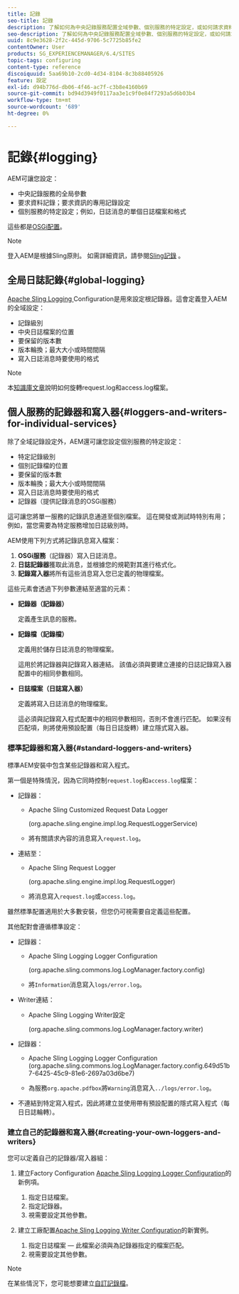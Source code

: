 ```yaml
---
title: 記錄
seo-title: 記錄
description: 了解如何為中央記錄服務配置全域參數、個別服務的特定設定，或如何請求資料記錄。
seo-description: 了解如何為中央記錄服務配置全域參數、個別服務的特定設定，或如何請求資料記錄。
uuid: 8c9e3628-2f2c-445d-9706-5c7725b85fe2
contentOwner: User
products: SG_EXPERIENCEMANAGER/6.4/SITES
topic-tags: configuring
content-type: reference
discoiquuid: 5aa69b10-2cd0-4d34-8104-8c3b88405926
feature: 設定
exl-id: d94b776d-db06-4f46-ac7f-c3b8e4160b69
source-git-commit: bd94d3949f0117aa3e1c9f0e84f7293a5d6b03b4
workflow-type: tm+mt
source-wordcount: '689'
ht-degree: 0%

---
```


# 記錄{#logging}

AEM可讓您設定：

* 中央記錄服務的全局參數
* 要求資料記錄；要求資訊的專用記錄設定
* 個別服務的特定設定；例如，日誌消息的單個日誌檔案和格式

這些都是[OSGi配置](/help/sites-deploying/configuring-osgi.md)。

>[!NOTE]
>
>登入AEM是根據Sling原則。 如需詳細資訊，請參閱[Sling記錄](https://sling.apache.org/site/logging.html) 。

## 全局日誌記錄{#global-logging}

[Apache Sling Logging ](/help/sites-deploying/osgi-configuration-settings.md) Configuration是用來設定根記錄器。這會定義登入AEM的全域設定：

* 記錄級別
* 中央日誌檔案的位置
* 要保留的版本數
* 版本輪換；最大大小或時間間隔
* 寫入日誌消息時要使用的格式

>[!NOTE]
>
>本[知識庫文章](https://helpx.adobe.com/experience-manager/kb/HowToRotateRequestAndAccessLog.html)說明如何旋轉request.log和access.log檔案。

## 個人服務的記錄器和寫入器{#loggers-and-writers-for-individual-services}

除了全域記錄設定外，AEM還可讓您設定個別服務的特定設定：

* 特定記錄級別
* 個別記錄檔的位置
* 要保留的版本數
* 版本輪換；最大大小或時間間隔
* 寫入日誌消息時要使用的格式
* 記錄器（提供記錄消息的OSGi服務）

這可讓您將單一服務的記錄訊息通道至個別檔案。 這在開發或測試時特別有用；例如，當您需要為特定服務增加日誌級別時。

AEM使用下列方式將記錄訊息寫入檔案：

1. **OSGi服務**（記錄器）寫入日誌消息。
1. **日誌記錄器**&#x200B;獲取此消息，並根據您的規範對其進行格式化。
1. **記錄寫入器**&#x200B;將所有這些消息寫入您已定義的物理檔案。

這些元素會透過下列參數連結至適當的元素：

* **記錄器（記錄器）**

   定義產生訊息的服務。

* **記錄檔（記錄檔）**

   定義用於儲存日誌消息的物理檔案。

   這用於將記錄器與記錄寫入器連結。 該值必須與要建立連接的日誌記錄寫入器配置中的相同參數相同。

* **日誌檔案（日誌寫入器）**

   定義將寫入日誌消息的物理檔案。

   這必須與記錄寫入程式配置中的相同參數相同，否則不會進行匹配。 如果沒有匹配項，則將使用預設配置（每日日誌旋轉）建立隱式寫入器。

### 標準記錄器和寫入器{#standard-loggers-and-writers}

標準AEM安裝中包含某些記錄器和寫入程式。

第一個是特殊情況，因為它同時控制`request.log`和`access.log`檔案：

* 記錄器：

   * Apache Sling Customized Request Data Logger

      (org.apache.sling.engine.impl.log.RequestLoggerService)

   * 將有關請求內容的消息寫入`request.log`。

* 連結至：

   * Apache Sling Request Logger

      (org.apache.sling.engine.impl.log.RequestLogger)

   * 將消息寫入`request.log`或`access.log`。

雖然標準配置適用於大多數安裝，但您仍可視需要自定義這些配置。

其他配對會遵循標準設定：

* 記錄器：

   * Apache Sling Logging Logger Configuration

      (org.apache.sling.commons.log.LogManager.factory.config)

   * 將`Information`消息寫入`logs/error.log`。

* Writer連結：

   * Apache Sling Logging Writer設定

      (org.apache.sling.commons.log.LogManager.factory.writer)

* 記錄器：

   * Apache Sling Logging Logger Configuration
(org.apache.sling.commons.log.LogManager.factory.config.649d51b7-6425-45c9-81e6-2697a03d6be7)

   * 為服務`org.apache.pdfbox`將`Warning`消息寫入`../logs/error.log`。

* 不連結到特定寫入程式，因此將建立並使用帶有預設配置的隱式寫入程式（每日日誌輪轉）。

### 建立自己的記錄器和寫入器{#creating-your-own-loggers-and-writers}

您可以定義自己的記錄器/寫入器組：

1. 建立Factory Configuration [Apache Sling Logging Logger Configuration](/help/sites-deploying/osgi-configuration-settings.md)的新例項。

   1. 指定日誌檔案。
   1. 指定記錄器。
   1. 視需要設定其他參數。

1. 建立工廠配置[Apache Sling Logging Writer Configuration](/help/sites-deploying/osgi-configuration-settings.md)的新實例。

   1. 指定日誌檔案 — 此檔案必須與為記錄器指定的檔案匹配。
   1. 視需要設定其他參數。

>[!NOTE]
>
>在某些情況下，您可能想要建立[自訂記錄檔](/help/sites-deploying/monitoring-and-maintaining.md#create-a-custom-log-file)。
